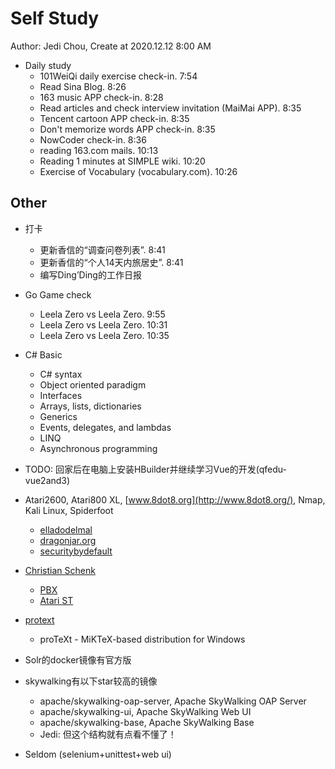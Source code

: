 # Self Study

Author: Jedi Chou, Create at 2020.12.12 8:00 AM

* Daily study
  * 101WeiQi daily exercise check-in. 7:54
  * Read Sina Blog. 8:26
  * 163 music APP check-in. 8:28
  * Read articles and check interview invitation (MaiMai APP). 8:35
  * Tencent cartoon APP check-in. 8:35
  * Don't memorize words APP check-in. 8:35
  * NowCoder check-in. 8:36
  * reading 163.com mails. 10:13
  * Reading 1 minutes at SIMPLE wiki. 10:20
  * Exercise of Vocabulary (vocabulary.com). 10:26

## Other

* 打卡
  * 更新香信的“调查问卷列表”. 8:41
  * 更新香信的“个人14天内旅居史”. 8:41
  * 编写Ding’Ding的工作日报

* Go Game check
  * Leela Zero vs Leela Zero. 9:55
  * Leela Zero vs Leela Zero. 10:31
  * Leela Zero vs Leela Zero. 10:35

* C# Basic
  * C# syntax
  * Object oriented paradigm
  * Interfaces
  * Arrays, lists, dictionaries
  * Generics
  * Events, delegates, and lambdas
  * LINQ
  * Asynchronous programming
* TODO: 回家后在电脑上安装HBuilder并继续学习Vue的开发(qfedu-vue2and3)
* Atari2600, Atari800 XL, [www.8dot8.org](http://www.8dot8.org/), Nmap, Kali Linux, Spiderfoot
  * [elladodelmal](http://www.elladodelmal.com/)
  * [dragonjar.org](http://www.dragonjar.org/)
  * [securitybydefault](http://www.securitybydefault.com/)
* [Christian Schenk](https://www.tug.org/interviews/schenk.html)
  * [PBX](https://baike.baidu.com/item/PBX/3737223)
  * [Atari ST](https://en.wikipedia.org/wiki/Atari_ST)
* [protext](https://www.tug.org/protext/)
  * proTeXt - MiKTeX-based distribution for Windows

* Solr的docker镜像有官方版
* skywalking有以下star较高的镜像
  * apache/skywalking-oap-server, Apache SkyWalking OAP Server
  * apache/skywalking-ui, Apache SkyWalking Web UI
  * apache/skywalking-base, Apache SkyWalking Base
  * Jedi: 但这个结构就有点看不懂了！

* Seldom (selenium+unittest+web ui)
